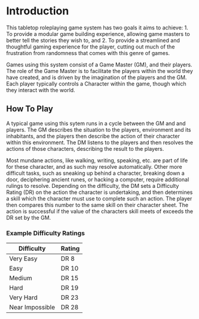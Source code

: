 # Introduction
This tabletop roleplaying game system has two goals it aims to achieve:
    1. To provide a modular game building experience, allowing game masters to better tell the stories they wish to, and
    2. To provide a streamlined and thoughtful gaming experience for the player, cutting out much of the frustration from randomness that comes with this genre of games.

Games using this system consist of a Game Master (GM), and their players. The role of the Game Master is to facilitate the players within the world they have created, and is driven by the imagination of the players and the GM. Each player typically controls a Character within the game, though which they interact with the world.

## How To Play
A typical game using this sytem runs in a cycle between the GM and and players. The GM describes the situation to the players, environment and its inhabitants, and the players then describe the action of their character within this environment. The DM listens to the players and then resolves the actions of those characters, describing the result to the players.

Most mundane actions, like walking, writing, speaking, etc. are part of life for these character, and as such may resolve automatically. Other more difficult tasks, such as sneaking up behind a character, breaking down a door, deciphering ancient runes, or hacking a computer, require additional rulings to resolve. Depending on the difficulty, the DM sets a Difficulty Rating (DR) on the action the character is undertaking, and then determines a skill which the character must use to complete such an action. The player then compares this number to the same skill on their character sheet. The action is successful if the value of the characters skill meets of exceeds the DR set by the GM.

### Example Difficulty Ratings
| Difficulty      | Rating |
| --------------- | ------ |
| Very Easy       | DR 8   |
| Easy            | DR 10  |
| Medium          | DR 15  |
| Hard            | DR 19  |
| Very Hard       | DR 23  |
| Near Impossible | DR 28  |
